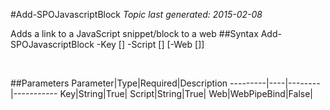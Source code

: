 #Add-SPOJavascriptBlock
*Topic last generated: 2015-02-08*

Adds a link to a JavaScript snippet/block to a web
##Syntax
    Add-SPOJavascriptBlock -Key [<String>] -Script [<String>] [-Web [<WebPipeBind>]]

&nbsp;

##Parameters
Parameter|Type|Required|Description
---------|----|--------|-----------
Key|String|True|
Script|String|True|
Web|WebPipeBind|False|
